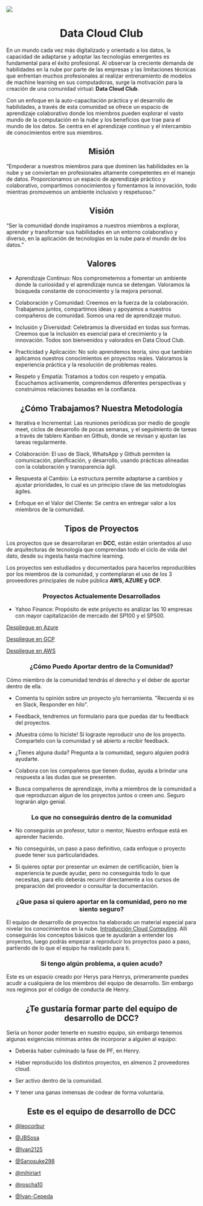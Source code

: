 ![]("img\BANNER.jpg")
<h1 align="center"> Data Cloud Club </h1>

En un mundo cada vez más digitalizado y orientado a los datos, la capacidad de adaptarse y adoptar las tecnologías emergentes es fundamental para el éxito profesional. Al observar la creciente demanda de habilidades en la nube por parte de las empresas y las limitaciones técnicas que enfrentan muchos profesionales al realizar entrenamiento de modelos de machine learning en sus computadoras, surge la motivación para la creación de una comunidad virtual: **Data Cloud Club**. 

Con un enfoque en la auto-capacitación práctica y el desarrollo de habilidades, a través de esta comunidad se ofrece un espacio de aprendizaje colaborativo donde los miembros pueden explorar el vasto mundo de la computación en la nube y los beneficios que trae para el mundo de los datos. Se centra en el aprendizaje continuo y el intercambio de conocimientos entre sus miembros. 

<h2 align="center">Misión</h2>

“Empoderar a nuestros miembros para que dominen las habilidades en la nube y se conviertan en profesionales altamente competentes en el manejo de datos. Proporcionamos un espacio de aprendizaje práctico y colaborativo, compartimos conocimientos y fomentamos la innovación, todo mientras promovemos un ambiente inclusivo y respetuoso.”

<h2 align="center">Visión</h2>

“Ser la comunidad donde inspiramos a nuestros miembros a explorar, aprender y transformar sus habilidades en un entorno colaborativo y diverso, en la aplicación de tecnologías en la nube para el mundo de los datos.”

<h2 align="center">Valores</h2>

- Aprendizaje Continuo: Nos comprometemos a fomentar un ambiente donde la curiosidad y el aprendizaje nunca se detengan. Valoramos la búsqueda constante de conocimiento y la mejora personal.

- Colaboración y Comunidad: Creemos en la fuerza de la colaboración. Trabajamos juntos, compartimos ideas y apoyamos a nuestros compañeros de comunidad. Somos una red de aprendizaje mutuo.

- Inclusión y Diversidad: Celebramos la diversidad en todas sus formas. Creemos que la inclusión es esencial para el crecimiento y la innovación. Todos son bienvenidos y valorados en Data Cloud Club.

- Practicidad y Aplicación: No solo aprendemos teoría, sino que también aplicamos nuestros conocimientos en proyectos reales. Valoramos la experiencia práctica y la resolución de problemas reales.

- Respeto y Empatía: Tratamos a todos con respeto y empatía. Escuchamos activamente, comprendemos diferentes perspectivas y construimos relaciones basadas en la confianza.

<h2 align="center">¿Cómo Trabajamos? Nuestra Metodología</h2>

- Iterativa e Incremental: Las reuniones periódicas por medio de google meet, ciclos de desarrollo de pocas semanas, y el seguimiento de tareas a través de tablero Kanban en Github, donde se revisan y ajustan las tareas regularmente.

- Colaboración: El uso de Slack, WhatsApp y Github permiten la comunicación, planificación, y desarrollo, usando prácticas alineadas con la colaboración y transparencia ágil.

- Respuesta al Cambio: La estructura permite adaptarse a cambios y ajustar prioridades, lo cual es un principio clave de las metodologías ágiles.

- Enfoque en el Valor del Cliente: Se centra en entregar valor a los miembros de la comunidad.

<h2 align="center">Tipos de Proyectos</h2>

Los proyectos que se desarrollaran en **DCC**, están están orientados al uso de arquitecturas de tecnología que comprendan todo el ciclo de vida del dato, desde su ingesta hasta machine learning.
 
Los proyectos sen estudiados y documentados para hacerlos reproducibles por los miembros de la comunidad, y contemplaran el uso de los 3 proveedores principales de nube pública **AWS, AZURE y GCP**.

<h3 align="center">Proyectos Actualemente Desarrollados</h3>

- Yahoo Finance: Propósito de este próyecto es análizar las 10 empresas con mayor capitalización de mercado del SP100 y el SP500. 

[Despliegue en Azure](https://github.com/roscha10/Azure_DCC/blob/main/README.md)

[Despliegue en GCP]()

[Despliegue en AWS]()

<h3 align="center">¿Cómo Puedo Aportar dentro de la Comunidad?</h3>

Cómo miembro de la comunidad tendrás el derecho y el deber de aportar dentro de ella. 

- Comenta tu opinión sobre un proyecto y/o herramienta. "Recuerda si es en Slack, Responder en hilo".

- Feedback, tendremos un formulario para que puedas dar tu feedback del proyectos. 

- ¡Muestra cómo lo hiciste! Si lograste reproducir uno de los proyecto. Compartelo con la comunidad y sé abierto a recibir feedback. 

- ¿Tienes alguna duda? Pregunta a la comunidad, seguro alguien podrá ayudarte.

- Colabora con los compañeros que tienen dudas, ayuda a brindar una respuesta a las dudas que se presenten.

- Busca compañeros de aprendizaje, invita a miembros de la comunidad a que reproduzcan algun de los proyectos juntos o creen uno. Seguro lograrán algo genial.

<h3 align="center">Lo que no conseguirás dentro de la comunidad</h3>

- No conseguirás un profesor, tutor o mentor, Nuestro enfoque está en aprender haciendo.

- No conseguirás, un paso a paso definitivo, cada enfoque o proyecto puede tener sus particularidades. 

- Si quieres optar por presentar un exámen de certificación, bien la experiencia te puede ayudar, pero no conseguirás todo lo que necesitas, para ello deberás recurrir directamente a los cursos de preparación del proveedor o consultar la documentación. 

<h3 align="center">¿Que pasa si quiero aportar en la comunidad, pero no me siento seguro?</h3>

El equipo de desarrollo de proyectos ha elaborado un material especial para nivelar los conocimientos en la nube. [Introducción Cloud Computing](). Allí conseguirás los conceptos básicos que te ayudarán a entender los proyectos, luego podrás empezar a reproducir los proyectos paso a paso, partiendo de lo que el equipo ha realizado para ti.

<h3 align="center">Si tengo algún problema, a quien acudo?</h3>

Este es un espacio creado por Herys para Henrys, primeramente puedes acudir a cualquiera de los miembros del equipo de desarrollo. Sin embargo nos regimos por el código de conducta de Henry.

<h2 align="center">¿Te gustaría formar parte del equipo de desarrollo de DCC?</h2>

Sería un honor poder tenerte en nuestro equipo, sin embargo tenemos algunas exigencias mínimas antes de incorporar a alguien al equipo:

- Deberás haber culminado la fase de PF, en Henry.

- Haber reproducido los distintos proyectos, en almenos 2 proveedores cloud. 

- Ser activo dentro de la comunidad. 

- Y tener una ganas inmensas de codear de forma voluntaria.

<h2 align="center">Este es el equipo de desarrollo de DCC</h2>

- [@leocorbur](https://github.com/leocorbur)

- [@JBSosa](https://github.com/JBSosa)

- [@Ivan2125](https://github.com/Ivan2125)

- [@Sanosuke298](https://github.com/Sanosuke298)

- [@mihiriart](https://github.com/mihiriart)

- [@roscha10](https://github.com/roscha10)

- [@Ivan-Cepeda](https://github.com/Ivan-Cepeda)